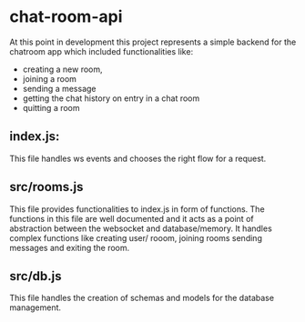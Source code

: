 # chat-room-api
At this point in development this project represents a simple backend for the chatroom app which included functionalities like:
* creating a new room,
* joining a room 
* sending a message
* getting the chat history on entry in a chat room
* quitting a room

## index.js:
This file handles ws events and chooses the right flow for a request.

## src/rooms.js
This file provides functionalities to index.js in form of functions. The functions in this file are well documented and it acts as 
a point of abstraction between the websocket and database/memory. It handles complex functions like creating user/ rooom, 
joining rooms sending messages and exiting the room.

## src/db.js
This file handles the creation of schemas and models for the database management.
